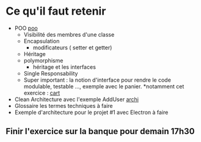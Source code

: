# Ce qu'il faut retenir 

- POO
[poo](../ARCHI/03_TS/Supports/chap0_poo.md)
  - Visibilité des membres d'une classe
  - Encapsulation
    - modificateurs ( setter et getter)
  - Héritage
  - polymorphisme
    - héritage et les interfaces
  - Single Responsability 
  - Super important : la notion d'interface pour rendre le code modulable, testable ..., exemple avec le panier.
*notamment cet exercice : [cart](./03_TS/Corrections/Cart/)
- Clean Architecture avec l'exemple AddUser
[archi](./02_CONCEPTS_ARCHI/Exercices/AddUser/)
- Glossaire les termes techniques à faire 
- Exemple d'architecture pour le projet #1 avec Electron à faire 

## Finir l'exercice sur la banque pour demain 17h30
